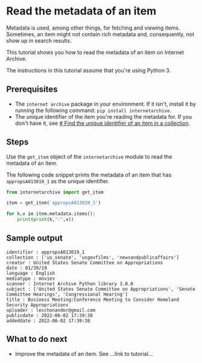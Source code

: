# Read the metadata of an item

Metadata is used, among other things, for fetching and viewing items. Sometimes, an item might not contain rich metadata and, consequently, not show up in search results.

This tutorial shows you how to read the metadata of an item on Internet Archive.

The instructions in this tutorial assume that you're using Python 3.

## Prerequisites 

- The `internet archive` package in your environment. If it isn't, install it by running the following command: `pip install internetarchive`.
- The unique identifier of the item you're reading the metadata for. If you don't have it, see [# Find the unique identifier of an item in a collection](tutorial-find-identifier-item.md).

## Steps

Use the `get_item` object of the `internetarchive` module to read the metadata of an item.

The following code snippet prints the metadata of an item that has `appropsA013019_1` as the unique identifier.

```python
from internetarchive import get_item

item = get_item('appropsA013019_1')

for k,v in item.metadata.items():
    print(print(k,":",v))
```

## Sample output

```
identifier : appropsA013019_1
collection : ['us_senate', 'usgovfilms', 'newsandpublicaffairs']
creator : United States Senate Committee on Appropriations
date : 01/30/19
language : English
mediatype : movies
scanner : Internet Archive Python library 3.0.0
subject : ['United States Senate Committee on Appropriations', 'Senate Committee Hearings', 'Congressional Hearing']
title : Business Meeting:Conference Meeting to Consider Homeland Security Appropriations
uploader : leschonander@gmail.com
publicdate : 2022-06-02 17:39:38
addeddate : 2022-06-02 17:39:38
```

## What to do next

-  Improve the metadata of an item. See ...link to tutorial...
